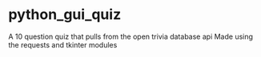 # python_gui_quiz
A 10 question quiz that pulls from the open trivia database api
Made using the requests and tkinter modules
